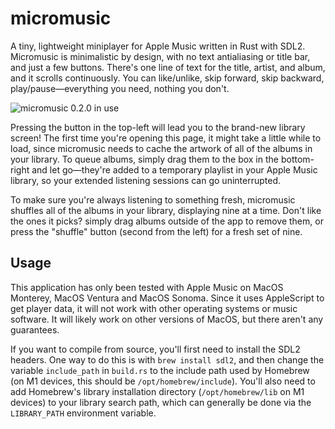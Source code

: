 # micromusic
A tiny, lightweight miniplayer for Apple Music written in Rust with SDL2. Micromusic is minimalistic by design, with no text antialiasing or title bar, and just a few buttons. There's one line of text for the title, artist, and album, and it scrolls continuously. You can like/unlike, skip forward, skip backward, play/pause—everything you need, nothing you don't.

![micromusic 0.2.0 in use](https://user-images.githubusercontent.com/29758429/210676224-7c595c26-bee1-4359-b41a-eeaf79173818.gif)

Pressing the button in the top-left will lead you to the brand-new library screen! The first time you're opening this page, it might take a little while to load, since micromusic needs to cache the artwork of all of the albums in your library. To queue albums, simply drag them to the box in the bottom-right and let go—they're added to a temporary playlist in your Apple Music library, so your extended listening sessions can go uninterrupted.

To make sure you're always listening to something fresh, micromusic shuffles all of the albums in your library, displaying nine at a time. Don't like the ones it picks? simply drag albums outside of the app to remove them, or press the "shuffle" button (second from the left) for a fresh set of nine.

## Usage

This application has only been tested with Apple Music on MacOS Monterey, MacOS Ventura and MacOS Sonoma. Since it uses AppleScript to get player data, it will not work with other operating systems or music software. It will likely work on other versions of MacOS, but there aren't any guarantees. 

If you want to compile from source, you'll first need to install the SDL2 headers. One way to do this is with `brew install sdl2`, and then change the variable `include_path` in `build.rs` to the include path used by Homebrew (on M1 devices, this should be `/opt/homebrew/include`). You'll also need to add Homebrew's library installation directory (`/opt/homebrew/lib` on M1 devices) to your library search path, which can generally be done via the `LIBRARY_PATH` environment variable. 
